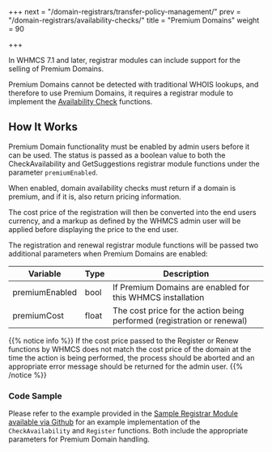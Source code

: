 +++
next = "/domain-registrars/transfer-policy-management/"
prev = "/domain-registrars/availability-checks/"
title = "Premium Domains"
weight = 90

+++

In WHMCS 7.1 and later, registrar modules can include support for the selling of Premium Domains.

Premium Domains cannot be detected with traditional WHOIS lookups, and therefore to use Premium Domains, it requires a registrar module to implement the [Availability Check](/domain-registrars/availability-checks/) functions.

## How It Works

Premium Domain functionality must be enabled by admin users before it can be used. The status is passed as a boolean value to both the CheckAvailability and GetSuggestions registrar module functions under the parameter `premiumEnabled`.

When enabled, domain availability checks must return if a domain is premium, and if it is, also return pricing information.

The cost price of the registration will then be converted into the end users currency, and a markup as defined by the WHMCS admin user will be applied before displaying the price to the end user.

The registration and renewal registrar module functions will be passed two additional parameters when Premium Domains are enabled:

| Variable | Type | Description |
| --------- | ----------- | ----------- |
| premiumEnabled | bool | If Premium Domains are enabled for this WHMCS installation
| premiumCost | float | The cost price for the action being performed (registration or renewal)

{{% notice info %}}
If the cost price passed to the Register or Renew functions by WHMCS does not match the cost price of the domain at the time the action is being performed, the process should be aborted and an appropriate error message should be returned for the admin user.
{{% /notice %}}

### Code Sample

Please refer to the example provided in the [Sample Registrar Module available via Github](https://github.com/WHMCS/sample-registrar-module) for an example implementation of the `CheckAvailability` and `Register` functions. Both include the appropriate parameters for Premium Domain handling.
